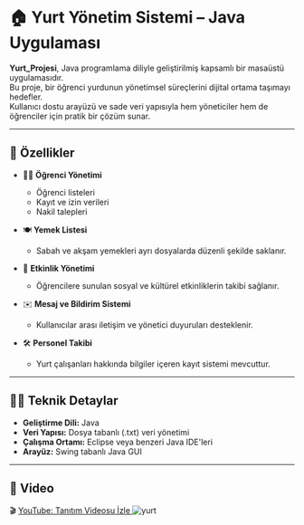# 🏠 Yurt Yönetim Sistemi – Java Uygulaması

**Yurt_Projesi**, Java programlama diliyle geliştirilmiş kapsamlı bir masaüstü uygulamasıdır.  
Bu proje, bir öğrenci yurdunun yönetimsel süreçlerini dijital ortama taşımayı hedefler.  
Kullanıcı dostu arayüzü ve sade veri yapısıyla hem yöneticiler hem de öğrenciler için pratik bir çözüm sunar.

---

## 🚀 Özellikler

- 👨‍🎓 **Öğrenci Yönetimi**  
  - Öğrenci listeleri
  - Kayıt ve izin verileri
  - Nakil talepleri

- 🍽️ **Yemek Listesi**  
  - Sabah ve akşam yemekleri ayrı dosyalarda düzenli şekilde saklanır.

- 📅 **Etkinlik Yönetimi**  
  - Öğrencilere sunulan sosyal ve kültürel etkinliklerin takibi sağlanır.

- ✉️ **Mesaj ve Bildirim Sistemi**  
  - Kullanıcılar arası iletişim ve yönetici duyuruları desteklenir.

- 🛠️ **Personel Takibi**  
  - Yurt çalışanları hakkında bilgiler içeren kayıt sistemi mevcuttur.

---

## 🧑‍💻 Teknik Detaylar

- **Geliştirme Dili:** Java  
- **Veri Yapısı:** Dosya tabanlı (.txt) veri yönetimi  
- **Çalışma Ortamı:** Eclipse veya benzeri Java IDE'leri  
- **Arayüz:** Swing tabanlı Java GUI

---

## 🎥 Video
🎬 [YouTube: Tanıtım Videosu İzle ](https://youtu.be/VQJYWWvLMLg?si=jldPRFkNvUQBJ3Mg)
![yurt](https://github.com/user-attachments/assets/8ac4cdca-ae90-4e26-8d9f-e311700efaba)


